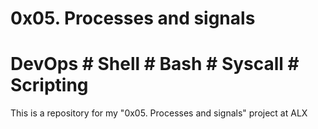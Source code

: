# 0x05. Processes and signals
# DevOps # Shell # Bash # Syscall # Scripting
This is a repository for my
"0x05. Processes and signals" project at ALX
